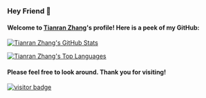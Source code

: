 ### Hey Friend 👋

#### Welcome to [Tianran Zhang](https://github.com/Creatran)'s profile! Here is a peek of my GitHub:

[![Tianran Zhang's GitHub Stats](https://github-readme-stats.vercel.app/api?username=Creatran&include_all_commits=true&count_private=true&hide=stars&show_icons=true)](https://github.com/Creatran)

[![Tianran Zhang's Top Languages](https://github-readme-stats.vercel.app/api/top-langs/?username=Creatran&layout=compact&langs_count=10)](https://github.com/Creatran?tab=repositories)

#### Please feel free to look around. Thank you for visiting!

[![visitor badge](https://visitor-badge.laobi.icu/badge?page_id=Creatran.Creatran)](https://github.com/Creatran)

